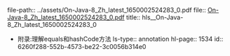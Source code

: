file-path:: ../assets/On-Java-8_Zh_latest_1650002524283_0.pdf
file:: [On-Java-8_Zh_latest_1650002524283_0.pdf](../assets/On-Java-8_Zh_latest_1650002524283_0.pdf)
title:: hls__On-Java-8_Zh_latest_1650002524283_0

- 附录:理解equals和hashCode方法
  ls-type:: annotation
  hl-page:: 1534
  id:: 6260f288-552b-4573-be22-3c0056b314e0